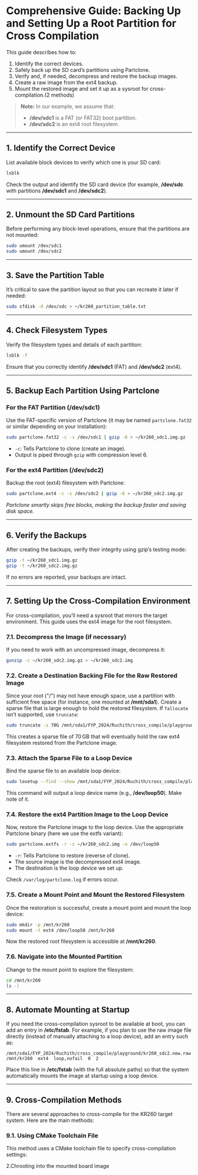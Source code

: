 # Comprehensive Guide: Backing Up and Setting Up a Root Partition for Cross Compilation

This guide describes how to:
1. Identify the correct devices.
2. Safely back up the SD card’s partitions using Partclone.
3. Verify and, if needed, decompress and restore the backup images.
4. Create a raw image from the ext4 backup.
5. Mount the restored image and set it up as a sysroot for cross-compilation.(2 methods)

> **Note:** In our example, we assume that:
> - **/dev/sdc1** is a FAT (or FAT32) boot partition.
> - **/dev/sdc2** is an ext4 root filesystem.

---

## 1. Identify the Correct Device

List available block devices to verify which one is your SD card:

```bash
lsblk
```

Check the output and identify the SD card device (for example, **/dev/sdc** with partitions **/dev/sdc1** and **/dev/sdc2**).

---

## 2. Unmount the SD Card Partitions

Before performing any block-level operations, ensure that the partitions are not mounted:

```bash
sudo umount /dev/sdc1
sudo umount /dev/sdc2
```

---

## 3. Save the Partition Table

It’s critical to save the partition layout so that you can recreate it later if needed:

```bash
sudo sfdisk -d /dev/sdc > ~/kr260_partition_table.txt
```

---

## 4. Check Filesystem Types

Verify the filesystem types and details of each partition:

```bash
lsblk -f
```

Ensure that you correctly identify **/dev/sdc1** (FAT) and **/dev/sdc2** (ext4).

---

## 5. Backup Each Partition Using Partclone

### For the FAT Partition (/dev/sdc1)

Use the FAT-specific version of Partclone (it may be named `partclone.fat32` or similar depending on your installation):

```bash
sudo partclone.fat32 -c -s /dev/sdc1 | gzip -6 > ~/kr260_sdc1.img.gz
```

- `-c`: Tells Partclone to clone (create an image).
- Output is piped through `gzip` with compression level 6.

### For the ext4 Partition (/dev/sdc2)

Backup the root (ext4) filesystem with Partclone:

```bash
sudo partclone.ext4 -c -s /dev/sdc2 | gzip -6 > ~/kr260_sdc2.img.gz
```

*Partclone smartly skips free blocks, making the backup faster and saving disk space.*

---

## 6. Verify the Backups

After creating the backups, verify their integrity using gzip’s testing mode:

```bash
gzip -t ~/kr260_sdc1.img.gz
gzip -t ~/kr260_sdc2.img.gz
```

If no errors are reported, your backups are intact.

---

## 7. Setting Up the Cross-Compilation Environment

For cross-compilation, you’ll need a sysroot that mirrors the target environment. This guide uses the ext4 image for the root filesystem.

### 7.1. Decompress the Image (if necessary)

If you need to work with an uncompressed image, decompress it:

```bash
gunzip -c ~/kr260_sdc2.img.gz > ~/kr260_sdc2.img
```

### 7.2. Create a Destination Backing File for the Raw Restored Image

Since your root ("/") may not have enough space, use a partition with sufficient free space (for instance, one mounted at **/mnt/sda1**). Create a sparse file that is large enough to hold the restored filesystem. If `fallocate` isn’t supported, use `truncate`:

```bash
sudo truncate -s 70G /mnt/sda1/FYP_2024/Ruchith/cross_compile/playground/kr260_sdc2.new.raw
```

This creates a sparse file of 70 GB that will eventually hold the raw ext4 filesystem restored from the Partclone image.

### 7.3. Attach the Sparse File to a Loop Device

Bind the sparse file to an available loop device:

```bash
sudo losetup --find --show /mnt/sda1/FYP_2024/Ruchith/cross_compile/playground/kr260_sdc2.new.raw
```

This command will output a loop device name (e.g., **/dev/loop50**). Make note of it.

### 7.4. Restore the ext4 Partition Image to the Loop Device

Now, restore the Partclone image to the loop device. Use the appropriate Partclone binary (here we use the extfs variant):

```bash
sudo partclone.extfs -r -s ~/kr260_sdc2.img -o /dev/loop50
```

- `-r`: Tells Partclone to restore (reverse of clone).
- The source image is the decompressed ext4 image.
- The destination is the loop device we set up.

Check `/var/log/partclone.log` if errors occur.

### 7.5. Create a Mount Point and Mount the Restored Filesystem

Once the restoration is successful, create a mount point and mount the loop device:

```bash
sudo mkdir -p /mnt/kr260
sudo mount -t ext4 /dev/loop50 /mnt/kr260
```

Now the restored root filesystem is accessible at **/mnt/kr260**.

### 7.6. Navigate into the Mounted Partition

Change to the mount point to explore the filesystem:

```bash
cd /mnt/kr260
ls -l
```

---

## 8. Automate Mounting at Startup

If you need the cross-compilation sysroot to be available at boot, you can add an entry in **/etc/fstab**. For example, if you plan to use the raw image file directly (instead of manually attaching to a loop device), add an entry such as:

```fstab
/mnt/sda1/FYP_2024/Ruchith/cross_compile/playground/kr260_sdc2.new.raw  /mnt/kr260  ext4  loop,nofail  0  2
```

Place this line in **/etc/fstab** (with the full absolute paths) so that the system automatically mounts the image at startup using a loop device.

---

## 9. Cross-Compilation Methods

There are several approaches to cross-compile for the KR260 target system. Here are the main methods:

### 9.1. Using CMake Toolchain File

This method uses a CMake toolchain file to specify cross-compilation settings:

<!-- 1. Create a toolchain file (e.g., `kr260_toolchain.cmake`):
 -->

 2.Chrooting into the mounted board image
